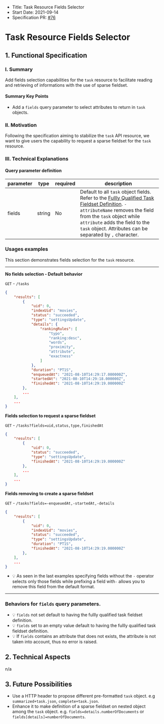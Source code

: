 - Title: Task Resource Fields Selector
- Start Date: 2021-09-14
- Specification PR: [#76](https://github.com/meilisearch/specifications/pull/76)

# Task Resource Fields Selector

## 1. Functional Specification

### I. Summary

Add fields selection capabilities for the `task` resource to facilitate reading and retrieving of informations with the use of sparse fieldset.

#### Summary Key Points

- Add a `fields` query parameter to select attributes to return in `task` objects.

### II. Motivation

Following the specification aiming to stabilize the `task` API resource, we want to give users the capability to request a sparse fieldset for the `task` resource.

### III. Technical Explanations

#### Query parameter definition

| parameter | type | required | description           |
|--------|--------|----------|----------------------------|
| fields | string | No | Default to all `task` object fields. Refer to the [Fullly Qualified Task Fieldset Definition](https://github.com/meilisearch/specifications/blob/bcfa888116f1b075f4b7313a516eb851812bbddc/text/0060-refashion-updates-apis.md#fully-qualified-task-object). `-attributeName` removes the field from the `task` object while `attribute` adds the field to the `task` object. Attributes can be separated by `,` character. |

### Usages examples

This section demonstrates fields selection for the `task` resource.

---

**No fields selection - Default behavior**

`GET` - `/tasks`

```json
{
    "results": [
        {
            "uid": 0,
            "indexUid": "movies",
            "status": "succeeded",
            "type": "settingsUpdate",
            "details": {
                "rankingRules": [
                    "typo",
                    "ranking:desc",
                    "words",
                    "proximity",
                    "attribute",
                    "exactness"
                ]
            },
            "duration": "PT1S",
            "enqueuedAt": "2021-08-10T14:29:17.000000Z",
            "startedAt": "2021-08-10T14:29:18.000000Z",
            "finishedAt": "2021-08-10T14:29:19.000000Z"
        },
        ...
    ],
    ...
}
```

**Fields selection to request a sparse fieldset**

`GET` - `/tasks?fields=uid,status,type,finishedAt`

```json
{
    "results": [
        {
            "uid": 0,
            "status": "succeeded",
            "type": "settingsUpdate",
            "finishedAt": "2021-08-10T14:29:19.000000Z"
        },
        ...
    ],
    ...
}
```

**Fields removing to create a sparse fieldset**

`GET` - `/tasks?fields=-enqueuedAt,-startedAt,-details`

```json
{
    "results": [
        {
            "uid": 0,
            "indexUid": "movies",
            "status": "succeeded",
            "type": "settingsUpdate",
            "duration": "PT1S",
            "finishedAt": "2021-08-10T14:29:19.000000Z"
        },
    ],
    ...
}
```

- 💡 As seen in the last examples specifying fields without the `-` operator selects only those fields while prefixing a field with`-` allows you to remove this field from the default format.

---

### Behaviors for `fields` query parameters.

- 💡 `fields` not set default to having the fullly qualified task fieldset definition.
- 💡 `fields` set to an empty value default to having the fullly qualified task fieldset definition.
- 💡 If `fields` contains an attribute that does not exists, the attribute is not taken into account, thus no error is raised.

## 2. Technical Aspects
n/a

## 3. Future Possibilities

- Use a HTTP header to propose different pre-formatted `task` object. e.g `summarized+task.json`, `complete+task.json`.
- Enhance it to make definition of a sparse fieldset on nested object among the `task` object. e.g. `fields=details.numberOfDocuments` or `fields[details]=numberOfDocuments`.